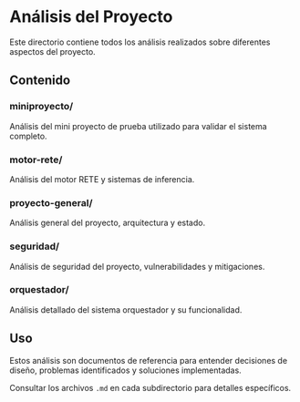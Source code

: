 # Análisis del Proyecto

Este directorio contiene todos los análisis realizados sobre diferentes aspectos del proyecto.

## Contenido

### miniproyecto/
Análisis del mini proyecto de prueba utilizado para validar el sistema completo.

### motor-rete/
Análisis del motor RETE y sistemas de inferencia.

### proyecto-general/
Análisis general del proyecto, arquitectura y estado.

### seguridad/
Análisis de seguridad del proyecto, vulnerabilidades y mitigaciones.

### orquestador/
Análisis detallado del sistema orquestador y su funcionalidad.

## Uso

Estos análisis son documentos de referencia para entender decisiones de diseño,
problemas identificados y soluciones implementadas.

Consultar los archivos `.md` en cada subdirectorio para detalles específicos.
